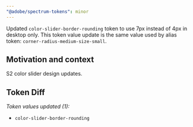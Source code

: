 ```yaml
---
"@adobe/spectrum-tokens": minor
---
```


Updated `color-slider-border-rounding` token to use 7px instead of 4px in desktop only.
This token value update is the same value used by alias token: `corner-radius-medium-size-small`.

## Motivation and context

S2 color slider design updates.

## Token Diff

*Token values updated (1):*
  - `color-slider-border-rounding`
